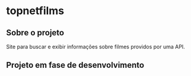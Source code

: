 # topnetfilms

## Sobre o projeto

Site para buscar e exibir informações sobre filmes providos por uma API.

## Projeto em fase de desenvolvimento
